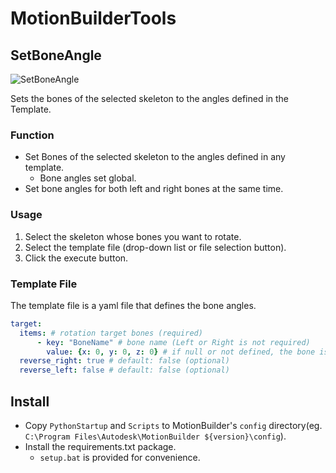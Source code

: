 # MotionBuilderTools

## SetBoneAngle

![SetBoneAngle](Docs/set_bone_angle.gif)

Sets the bones of the selected skeleton to the angles defined in the Template.

### Function

- Set Bones of the selected skeleton to the angles defined in any template.
  - Bone angles set global.
- Set bone angles for both left and right bones at the same time.

### Usage

1. Select the skeleton whose bones you want to rotate.
2. Select the template file (drop-down list or file selection button).
3. Click the execute button.

### Template File

The template file is a yaml file that defines the bone angles.

```yml
target:
  items: # rotation target bones (required)
      - key: "BoneName" # bone name (Left or Right is not required)
        value: {x: 0, y: 0, z: 0} # if null or not defined, the bone is not rotated.
  reverse_right: true # default: false (optional)
  reverse_left: false # default: false (optional)
```

## Install

- Copy `PythonStartup` and `Scripts` to MotionBuilder's `config` directory(eg. `C:\Program Files\Autodesk\MotionBuilder ${version}\config`).
- Install the requirements.txt package.
  - `setup.bat` is provided for convenience.
